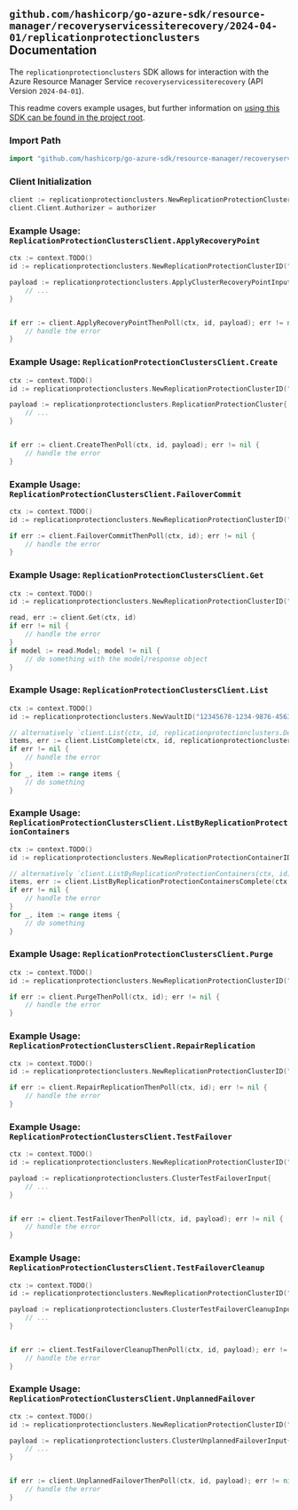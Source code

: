 
## `github.com/hashicorp/go-azure-sdk/resource-manager/recoveryservicessiterecovery/2024-04-01/replicationprotectionclusters` Documentation

The `replicationprotectionclusters` SDK allows for interaction with the Azure Resource Manager Service `recoveryservicessiterecovery` (API Version `2024-04-01`).

This readme covers example usages, but further information on [using this SDK can be found in the project root](https://github.com/hashicorp/go-azure-sdk/tree/main/docs).

### Import Path

```go
import "github.com/hashicorp/go-azure-sdk/resource-manager/recoveryservicessiterecovery/2024-04-01/replicationprotectionclusters"
```


### Client Initialization

```go
client := replicationprotectionclusters.NewReplicationProtectionClustersClientWithBaseURI("https://management.azure.com")
client.Client.Authorizer = authorizer
```


### Example Usage: `ReplicationProtectionClustersClient.ApplyRecoveryPoint`

```go
ctx := context.TODO()
id := replicationprotectionclusters.NewReplicationProtectionClusterID("12345678-1234-9876-4563-123456789012", "example-resource-group", "vaultValue", "replicationFabricValue", "replicationProtectionContainerValue", "replicationProtectionClusterValue")

payload := replicationprotectionclusters.ApplyClusterRecoveryPointInput{
	// ...
}


if err := client.ApplyRecoveryPointThenPoll(ctx, id, payload); err != nil {
	// handle the error
}
```


### Example Usage: `ReplicationProtectionClustersClient.Create`

```go
ctx := context.TODO()
id := replicationprotectionclusters.NewReplicationProtectionClusterID("12345678-1234-9876-4563-123456789012", "example-resource-group", "vaultValue", "replicationFabricValue", "replicationProtectionContainerValue", "replicationProtectionClusterValue")

payload := replicationprotectionclusters.ReplicationProtectionCluster{
	// ...
}


if err := client.CreateThenPoll(ctx, id, payload); err != nil {
	// handle the error
}
```


### Example Usage: `ReplicationProtectionClustersClient.FailoverCommit`

```go
ctx := context.TODO()
id := replicationprotectionclusters.NewReplicationProtectionClusterID("12345678-1234-9876-4563-123456789012", "example-resource-group", "vaultValue", "replicationFabricValue", "replicationProtectionContainerValue", "replicationProtectionClusterValue")

if err := client.FailoverCommitThenPoll(ctx, id); err != nil {
	// handle the error
}
```


### Example Usage: `ReplicationProtectionClustersClient.Get`

```go
ctx := context.TODO()
id := replicationprotectionclusters.NewReplicationProtectionClusterID("12345678-1234-9876-4563-123456789012", "example-resource-group", "vaultValue", "replicationFabricValue", "replicationProtectionContainerValue", "replicationProtectionClusterValue")

read, err := client.Get(ctx, id)
if err != nil {
	// handle the error
}
if model := read.Model; model != nil {
	// do something with the model/response object
}
```


### Example Usage: `ReplicationProtectionClustersClient.List`

```go
ctx := context.TODO()
id := replicationprotectionclusters.NewVaultID("12345678-1234-9876-4563-123456789012", "example-resource-group", "vaultValue")

// alternatively `client.List(ctx, id, replicationprotectionclusters.DefaultListOperationOptions())` can be used to do batched pagination
items, err := client.ListComplete(ctx, id, replicationprotectionclusters.DefaultListOperationOptions())
if err != nil {
	// handle the error
}
for _, item := range items {
	// do something
}
```


### Example Usage: `ReplicationProtectionClustersClient.ListByReplicationProtectionContainers`

```go
ctx := context.TODO()
id := replicationprotectionclusters.NewReplicationProtectionContainerID("12345678-1234-9876-4563-123456789012", "example-resource-group", "vaultValue", "replicationFabricValue", "replicationProtectionContainerValue")

// alternatively `client.ListByReplicationProtectionContainers(ctx, id)` can be used to do batched pagination
items, err := client.ListByReplicationProtectionContainersComplete(ctx, id)
if err != nil {
	// handle the error
}
for _, item := range items {
	// do something
}
```


### Example Usage: `ReplicationProtectionClustersClient.Purge`

```go
ctx := context.TODO()
id := replicationprotectionclusters.NewReplicationProtectionClusterID("12345678-1234-9876-4563-123456789012", "example-resource-group", "vaultValue", "replicationFabricValue", "replicationProtectionContainerValue", "replicationProtectionClusterValue")

if err := client.PurgeThenPoll(ctx, id); err != nil {
	// handle the error
}
```


### Example Usage: `ReplicationProtectionClustersClient.RepairReplication`

```go
ctx := context.TODO()
id := replicationprotectionclusters.NewReplicationProtectionClusterID("12345678-1234-9876-4563-123456789012", "example-resource-group", "vaultValue", "replicationFabricValue", "replicationProtectionContainerValue", "replicationProtectionClusterValue")

if err := client.RepairReplicationThenPoll(ctx, id); err != nil {
	// handle the error
}
```


### Example Usage: `ReplicationProtectionClustersClient.TestFailover`

```go
ctx := context.TODO()
id := replicationprotectionclusters.NewReplicationProtectionClusterID("12345678-1234-9876-4563-123456789012", "example-resource-group", "vaultValue", "replicationFabricValue", "replicationProtectionContainerValue", "replicationProtectionClusterValue")

payload := replicationprotectionclusters.ClusterTestFailoverInput{
	// ...
}


if err := client.TestFailoverThenPoll(ctx, id, payload); err != nil {
	// handle the error
}
```


### Example Usage: `ReplicationProtectionClustersClient.TestFailoverCleanup`

```go
ctx := context.TODO()
id := replicationprotectionclusters.NewReplicationProtectionClusterID("12345678-1234-9876-4563-123456789012", "example-resource-group", "vaultValue", "replicationFabricValue", "replicationProtectionContainerValue", "replicationProtectionClusterValue")

payload := replicationprotectionclusters.ClusterTestFailoverCleanupInput{
	// ...
}


if err := client.TestFailoverCleanupThenPoll(ctx, id, payload); err != nil {
	// handle the error
}
```


### Example Usage: `ReplicationProtectionClustersClient.UnplannedFailover`

```go
ctx := context.TODO()
id := replicationprotectionclusters.NewReplicationProtectionClusterID("12345678-1234-9876-4563-123456789012", "example-resource-group", "vaultValue", "replicationFabricValue", "replicationProtectionContainerValue", "replicationProtectionClusterValue")

payload := replicationprotectionclusters.ClusterUnplannedFailoverInput{
	// ...
}


if err := client.UnplannedFailoverThenPoll(ctx, id, payload); err != nil {
	// handle the error
}
```
